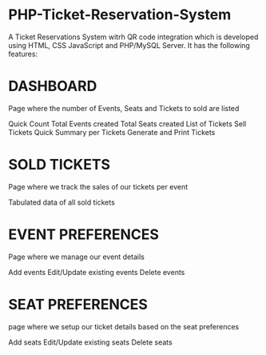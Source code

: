 # PHP-Ticket-Reservation-System

A Ticket Reservations System witrh QR code integration which is developed using HTML, CSS JavaScript and PHP/MySQL Server.
It has the following features: 

# DASHBOARD
Page where the number of Events, Seats and Tickets to sold are listed

Quick Count
Total Events created
Total Seats created
List of Tickets
Sell Tickets
Quick Summary per Tickets
Generate and Print Tickets

# SOLD TICKETS
Page where we track the sales of our tickets per event

Tabulated data of all sold tickets

# EVENT PREFERENCES
Page where we manage our event details

Add events
Edit/Update existing events
Delete events

# SEAT PREFERENCES
page where we setup our ticket details based on the seat preferences

Add seats
Edit/Update existing seats
Delete seats
